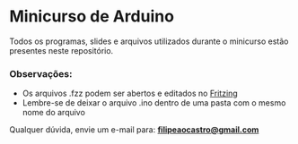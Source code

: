 # Minicurso de Arduino

  Todos os programas, slides e arquivos utilizados durante o minicurso estão presentes neste repositório.

### Observações:

* Os arquivos .fzz podem ser abertos e editados no [Fritzing](http://fritzing.org/home/)
* Lembre-se de deixar o arquivo .ino dentro de uma pasta com o mesmo nome do arquivo

Qualquer dúvida, envie um e-mail para: **filipeaocastro@gmail.com**
  
